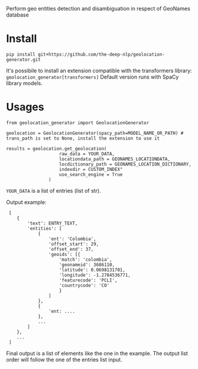 
Perform geo entities detection and disambiguation in respect of GeoNames database

# Install

```pip install git+https://github.com/the-deep-nlp/geolocation-generator.git```

It's possibile to install an extension compatible with the transformers library: `geolocation_generator[transformers]`
Default version runs with SpaCy library models.

# Usages

```
from geolocation_generator import GeolocationGenerator

geolocation = GeolocationGenerator(spacy_path=MODEL_NAME_OR_PATH) # trans_path is set to None, install the extension to use it

results = geolocation.get_geolocation(
                    raw_data = YOUR_DATA,
                    locationdata_path = GEONAMES_LOCATIONDATA,
                    locdictionary_path = GEONAMES_LOCATION_DICTIONARY,
                    indexdir = CUSTOM_INDEX"
                    use_search_engine = True
                )
```
`YOUR_DATA` is a list of entries (list of str). 

Output example:

```
 [
    {
        'text': ENTRY_TEXT,
        'entities': [
            {
                'ent': 'Colombia',
                'offset_start': 29,
                'offset_end': 37,
                'geoids': [{
                    'match': 'colombia',
                    'geonameid': 3686110,
                    'latitude': 0.0698131701,
                    'longitude': -1.2784536771,
                    'featurecode': 'PCLI',
                    'countrycode': 'CO'
                    }
                ]
            },
            {
                'ent: ....
            },
            ...
        ]
    },
    ...
 ]

```
Final output is a list of elements like the one in the example. The output list order will follow the one of the entries list input.
